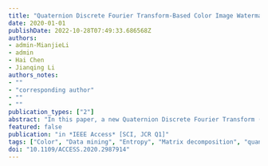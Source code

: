 ```yaml
---
title: "Quaternion Discrete Fourier Transform-Based Color Image Watermarking Method Using Quaternion QR Decomposition"
date: 2020-01-01
publishDate: 2022-10-28T07:49:33.686568Z
authors: 
- admin-MianjieLi
- admin
- Hai Chen
- Jianqing Li
authors_notes:
- ""
- "corresponding author"
- ""
- ""
publication_types: ["2"]
abstract: "In this paper, a new Quaternion Discrete Fourier Transform (QDFT)-based digital color image watermarking method is presented. In addition, the Quaternion QR (QQR) decomposition is applied in digital watermarking technology for the first time. First of all, the QDFT and QQR decomposition are performed on the host image, respectively, to acquire the scalar part of the quaternion matrix for watermark information embedding. After that, we divide the scalar part of the quaternion matrix generated by the QQR decomposition into blocks and calculate the entropy. The block with high entropy is selected to embed the watermark information. Then the watermark information is embedded into the extracted block using the quantization index modulation method. We conducted a large number of tests and experimental results indicate that the presented approach obtains excellent robustness against Scaling, Rotation, Median filtering, `Salt & Pepper' noise, and JPEG Compression. Compared with the existing methods, the presented method achieves better performance."
featured: false
publication: "in *IEEE Access* [SCI, JCR Q1]"
tags: ["Color", "Data mining", "Entropy", "Matrix decomposition", "quantization index modulation", "quaternion discrete Fourier transform (QDFT)", "quaternion QR (QQR) decomposition", "Quaternions", "scalar part", "Transforms", "Watermarking", "Watermarking technology"]
doi: "10.1109/ACCESS.2020.2987914"
---
```



